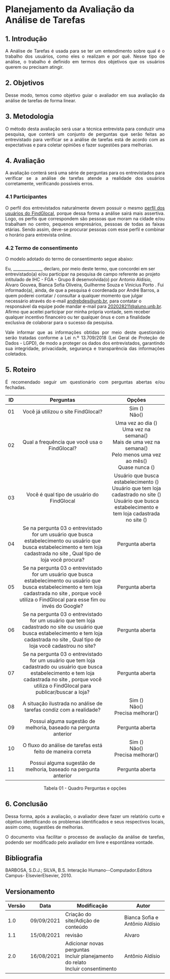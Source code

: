 # Planejamento da Avaliação da Análise de Tarefas

## 1. Introdução

<p align = "justify">A Análise de Tarefas é usada para se ter um entendimento sobre qual é o trabalho dos usuários, como eles o realizam e por quê. Nesse tipo de análise, o trabalho é definido em termos dos objetivos que os usuários querem ou precisam atingir.
 </p>

## 2. Objetivos

<p align = "justify">Desse modo, temos como objetivo guiar o avaliador em sua avaliação da análise de tarefas de forma linear.
</p>

## 3. Metodologia
<p align = "justify">O método desta avaliação será usar a técnica entrevista para conduzir uma pesquisa, que conterá um conjunto de perguntas que serão feitas ao entrevistado para verificar se a análise de tarefas está de acordo com as expectativas e para coletar opiniões e fazer sugestões para melhorias.
</p>

## 4. Avaliação
<p align = "justify">A avaliação conterá será uma série de perguntas para os entrevistados para verificar se a análise de tarefas atende a realidade dos usuários corretamente, verificando possíveis erros. 
</p>

### 4.1 Participantes 

<p align = "justify">O perfil dos entrevistados naturalmente devem possuir o mesmo <a href="/2021.1-FindGlocal/requisitos/perfil_do_usuário/" >perfil dos usuários do FindGlocal</a>, porque dessa forma a análise sairá mais assertiva. Logo, os perfis que correspondem são pessoas que moram na cidade e/ou trabalham no centro, pequenos empresários, pessoas de todas as faixas etárias. Sendo assim, deve-se procurar pessoas com esse perfil e combinar o horário para entrevista online.
</p>

### 4.2 Termo de consentimento
<p align = "justify">
O modelo adotado do termo de consentimento segue abaixo:
</p>
<p align = "justify">

Eu, ______________, declaro, por meio deste termo, que concordei em ser entrevistado(a) e/ou
participar na pesquisa de campo referente ao projeto 
intitulado de IHC - FGA - Grupo 8 desenvolvida(o) por Antonio Aldísio, Álvaro  Gouvea, Bianca Sofia  Oliveira, Guilherme  Souza e Vinicius Porto  . Fui
informado(a), ainda, de que a pesquisa é coordenada  por André Barros, a
quem poderei contatar / consultar a qualquer momento que julgar necessário através do
e-mail andrebdes@unb.br, para contatar o responsável da equipe pode mandar e-mail para 202028211@aluno.unb.br.
Afirmo que aceitei participar por minha própria vontade, sem receber qualquer
incentivo financeiro ou ter qualquer ônus e com a finalidade exclusiva de colaborar para
o sucesso da pesquisa. 
</p>
<p align = "justify">
Vale informar que as informações obtidas por meio deste questionário serão tratadas conforme a Lei n.º 13.709/2018 (Lei Geral de Proteção de Dados - LGPD), de modo a  proteger os dados dos entrevistados, garantindo sua integridade, privacidade, segurança e transparência das informações coletados.
</p>

## 5. Roteiro
<p align = "justify">É recomendado seguir um questionário com perguntas abertas e/ou fechadas. 

</p>

<center>

|ID|Perguntas |Opções | 
|:--:|:--:|:--:|
|01| Você já utilizou o site FindGlocal?|Sim () <br> Não() |
|02| Qual a frequência que você usa o FindGlocal?|Uma vez ao dia () <br> Uma vez na semana() <br> Mais de uma vez na semana() <br> Pelo menos uma vez ao mês() <br> Quase nunca () |
|03| Você é qual tipo de usuário do FindGlocal|  Usuário que busca estabelecimento () <br> Usuário que tem loja cadastrado no site () <br> Usuário que busca estabelecimento e tem loja cadastrada no site ()|
|04| Se na pergunta 03 o entrevistado for um usuário que busca estabelecimento ou usuário que busca estabelecimento e tem loja cadastrada no site , Qual tipo de loja você procura? | Pergunta aberta |
|05| Se na pergunta 03 o entrevistado for um usuário que busca estabelecimento ou usuário que busca estabelecimento e tem loja cadastrada no site , porque você utiliza o FindGlocal para esse fim ou invés do Google? | Pergunta aberta |
|06| Se na pergunta 03 o entrevistado for um usuário que tem loja cadastrado no site ou usuário que busca estabelecimento e tem loja cadastrada no site , Qual tipo de loja você cadastrou no site? | Pergunta aberta |
|07| Se na pergunta 03 o entrevistado for um usuário que tem loja cadastrado  ou usuário que busca estabelecimento e tem loja cadastrada no site , porque você utiliza o FindGlocal para publicar/buscar a loja? | Pergunta aberta |
|08| A situação ilustrada no análise de tarefas condiz com a realidade?| Sim () <br> Não() <br> Precisa melhorar()|
|09| Possui alguma sugestão de melhoria, baseado na pergunta anterior| Pergunta aberta|
|10| O fluxo do análise de tarefas está feito de maneira correta| Sim ()<br> Não() <br> Precisa melhorar()|
|11| Possui alguma sugestão de melhoria, baseado na pergunta anterior| Pergunta aberta|

<figcaption> Tabela 01 - Quadro Perguntas e opções </figcaption>

</center>

## 6. Conclusão
<p align = "justify">Dessa forma, após a avaliação, o avaliador deve fazer um relatório curto e objetivo identificando os problemas identificados e seus respectivos locais, assim como, sugestões de melhorias.
</p>

<p align = "justify">O documento visa facilitar o processo de avaliação da análise de tarefas, podendo ser modificado pelo avaliador em livre e espontânea vontade.
</p>


## Bibliografia

BARBOSA, S.D.J.; SILVA, B.S. Interação Humano--Computador.Editora Campus- ElsevierElsevier, 2010.

## Versionamento
<center>

| Versão | Data | Modificação | Autor |
|--|--|--|--|
| 1.0 |09/09/2021 | Criação do site/Adição de conteúdo | Bianca Sofia e Antônio Aldísio |
| 1.1  | 15/08/2021 | revisão |Alvaro |
| 2.0  | 16/08/2021 | Adicionar novas perguntas <br> Incluir planejamento do relato <br> Incluir consentimento  |Antônio Aldísio |

</center>



